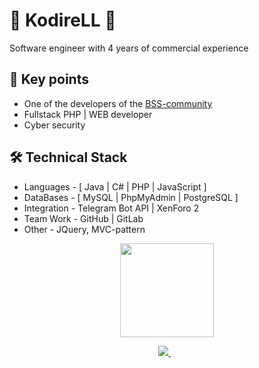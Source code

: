 # 🌟 KodireLL 🌟

Software engineer with 4 years of commercial experience



## 🔑 Key points

* One of the developers of the [BSS-community](https://ru.bss.vc)
* Fullstack PHP | WEB developer
* Cyber security

## 🛠 Technical Stack
*   Languages - [ Java | C# | PHP | JavaScript ] 
*   DataBases - [ MySQL | PhpMyAdmin | PostgreSQL ]
*   Integration - Telegram Bot API | XenForo 2
*   Team Work - GitHub | GitLab
*   Other - JQuery, MVC-pattern

<p align = 'center'>
<a href="https://github.com/kodirell/github-readme-stats"><img height=150 src="https://github-readme-stats.vercel.app/api/top-langs/?username=kodirell&layout=compact" /></a>
</p>

<p align='center'>
  <a href="https://t.me/KodireLL" target="_blank">
    <img src="https://img.shields.io/badge/Telegram-2CA5E0?style=for-the-badge&logo=telegram&logoColor=white" />        
  </a>&nbsp;&nbsp;
</p>
<!--
**KodireLL/KodireLL** is a ✨ _special_ ✨ repository because its `README.md` (this file) appears on your GitHub profile.

Here are some ideas to get you started:

- 🔭 I’m currently working on ...
- 🌱 I’m currently learning ...
- 👯 I’m looking to collaborate on ...
- 🤔 I’m looking for help with ...
- 💬 Ask me about ...
- 📫 How to reach me: ...
- 😄 Pronouns: ...
- ⚡ Fun fact: ...
-->

